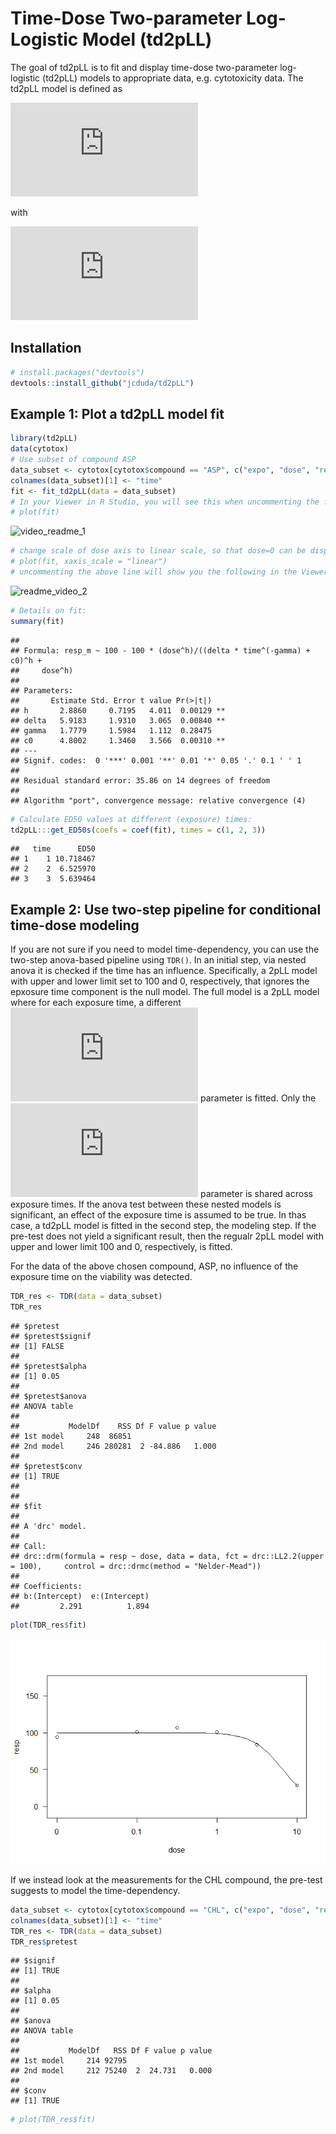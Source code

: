 Time-Dose Two-parameter Log-Logistic Model (td2pLL)
================

<!-- badges: start -->
<!-- badges: end -->

The goal of td2pLL is to fit and display time-dose two-parameter
log-logistic (td2pLL) models to appropriate data, e.g. cytotoxicity
data. The td2pLL model is defined as

![
f(t, d) = 100-100\\frac{d^h}{ED\_{50}(t)^h + d^h}
](https://latex.codecogs.com/png.latex?%0Af%28t%2C%20d%29%20%3D%20100-100%5Cfrac%7Bd%5Eh%7D%7BED_%7B50%7D%28t%29%5Eh%20%2B%20d%5Eh%7D%0A "
f(t, d) = 100-100\frac{d^h}{ED_{50}(t)^h + d^h}
")

with

![
ED\_{50} =\\Delta \\cdot t^{-\\gamma} + C\_0.
](https://latex.codecogs.com/png.latex?%0AED_%7B50%7D%20%3D%5CDelta%20%5Ccdot%20t%5E%7B-%5Cgamma%7D%20%2B%20C_0.%0A "
ED_{50} =\Delta \cdot t^{-\gamma} + C_0.
")

## Installation

``` r
# install.packages("devtools")
devtools::install_github("jcduda/td2pLL")
```

## Example 1: Plot a td2pLL model fit

``` r
library(td2pLL)
data(cytotox)
# Use subset of compound ASP
data_subset <- cytotox[cytotox$compound == "ASP", c("expo", "dose", "resp")]
colnames(data_subset)[1] <- "time"
fit <- fit_td2pLL(data = data_subset)
# In your Viewer in R Studio, you will see this when uncommenting the following line
# plot(fit)
```

![video\_readme\_1](https://user-images.githubusercontent.com/58949350/110949047-6d506e80-8342-11eb-9524-0d9cfa6ee36e.gif)

``` r
# change scale of dose axis to linear scale, so that dose=0 can be displayed: 
# plot(fit, xaxis_scale = "linear")
# uncommenting the above line will show you the following in the Viewer or R Studio
```

![readme\_video\_2](https://user-images.githubusercontent.com/58949350/110951749-b229d480-8345-11eb-9f47-39466e467da7.gif)

``` r
# Details on fit:
summary(fit)
```

    ## 
    ## Formula: resp_m ~ 100 - 100 * (dose^h)/((delta * time^(-gamma) + c0)^h + 
    ##     dose^h)
    ## 
    ## Parameters:
    ##       Estimate Std. Error t value Pr(>|t|)   
    ## h       2.8860     0.7195   4.011  0.00129 **
    ## delta   5.9183     1.9310   3.065  0.00840 **
    ## gamma   1.7779     1.5984   1.112  0.28475   
    ## c0      4.8002     1.3460   3.566  0.00310 **
    ## ---
    ## Signif. codes:  0 '***' 0.001 '**' 0.01 '*' 0.05 '.' 0.1 ' ' 1
    ## 
    ## Residual standard error: 35.86 on 14 degrees of freedom
    ## 
    ## Algorithm "port", convergence message: relative convergence (4)

``` r
# Calculate ED50 values at different (exposure) times:
td2pLL:::get_ED50s(coefs = coef(fit), times = c(1, 2, 3))
```

    ##   time      ED50
    ## 1    1 10.718467
    ## 2    2  6.525970
    ## 3    3  5.639464

## Example 2: Use two-step pipeline for conditional time-dose modeling

If you are not sure if you need to model time-dependency, you can use
the two-step anova-based pipeline using `TDR()`. In an initial step, via
nested anova it is checked if the time has an influence. Specifically, a
2pLL model with upper and lower limit set to 100 and 0, respectively,
that ignores the epxosure time component is the null model. The full
model is a 2pLL model where for each exposure time, a different
![ED\_{50}](https://latex.codecogs.com/png.latex?ED_%7B50%7D "ED_{50}")
parameter is fitted. Only the
![h](https://latex.codecogs.com/png.latex?h "h") parameter is shared
across exposure times. If the anova test between these nested models is
significant, an effect of the exposure time is assumed to be true. In
thas case, a td2pLL model is fitted in the second step, the modeling
step. If the pre-test does not yield a significant result, then the
regualr 2pLL model with upper and lower limit 100 and 0, respectively,
is fitted.

For the data of the above chosen compound, ASP, no influence of the
exposure time on the viability was detected.

``` r
TDR_res <- TDR(data = data_subset)
TDR_res
```

    ## $pretest
    ## $pretest$signif
    ## [1] FALSE
    ## 
    ## $pretest$alpha
    ## [1] 0.05
    ## 
    ## $pretest$anova
    ## ANOVA table
    ## 
    ##           ModelDf    RSS Df F value p value
    ## 1st model     248  86851                   
    ## 2nd model     246 280281  2 -84.886   1.000
    ## 
    ## $pretest$conv
    ## [1] TRUE
    ## 
    ## 
    ## $fit
    ## 
    ## A 'drc' model.
    ## 
    ## Call:
    ## drc::drm(formula = resp ~ dose, data = data, fct = drc::LL2.2(upper = 100),     control = drc::drmc(method = "Nelder-Mead"))
    ## 
    ## Coefficients:
    ## b:(Intercept)  e:(Intercept)  
    ##         2.291          1.894

``` r
plot(TDR_res$fit)
```

![](README_files/figure-gfm/unnamed-chunk-2-1.png)<!-- -->

If we instead look at the measurements for the CHL compound, the
pre-test suggests to model the time-dependency.

``` r
data_subset <- cytotox[cytotox$compound == "CHL", c("expo", "dose", "resp")]
colnames(data_subset)[1] <- "time"
TDR_res <- TDR(data = data_subset)
TDR_res$pretest
```

    ## $signif
    ## [1] TRUE
    ## 
    ## $alpha
    ## [1] 0.05
    ## 
    ## $anova
    ## ANOVA table
    ## 
    ##           ModelDf   RSS Df F value p value
    ## 1st model     214 92795                   
    ## 2nd model     212 75240  2  24.731   0.000
    ## 
    ## $conv
    ## [1] TRUE

``` r
# plot(TDR_res$fit)
```

